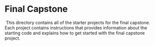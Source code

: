 # Final Capstone
​
This directory contains all of the starter projects for the final capstone. 
​
Each project contains instructions that provides information about the starting code and explains how to get started with the final capstone project.
